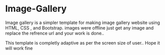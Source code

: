 # Image-Gallery
Image gallery is a simpler template for making image gallery website using HTML, CSS , and Bootstrap.
images were offline just get any image and replace the refrence url and your work is done..

This template is completly adaptive as per the screen size of user..
Hope it will work fine
